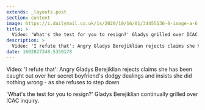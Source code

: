 ```yaml
--- 
extends: _layouts.post 
section: content 
image: https://i.dailymail.co.uk/1s/2020/10/16/01/34455136-0-image-a-6_1602808838619.jpg 
title: > 
  Video: 'What's the test for you to resign?' Gladys grilled over ICAC 
description: > 
  Video: 'I refute that': Angry Gladys Berejiklian rejects claims she has been caught out over her secret boyfriend's dodgy dealings and insists she did nothing wrong - as she refuses to step down'What's the test for you to resign?'Gladys Berejiklian continually grilled over ICAC inquiry. 
date: 1602827348.5359178 
--- 
```

Video: 'I refute that': Angry Gladys Berejiklian rejects claims she has been caught out over her secret boyfriend's dodgy dealings and insists she did nothing wrong - as she refuses to step down

'What's the test for you to resign?' Gladys Berejiklian continually grilled over ICAC inquiry.
